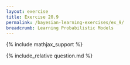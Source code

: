 ```yaml
---
layout: exercise
title: Exercise 20.9
permalink: /bayesian-learning-exercises/ex_9/
breadcrumb: Learning Probabilistic Models
---
```


{% include mathjax_support %}

<div><i class="arrow-up loader" data-chapter="bayesian-learning-exercises" data-exercise="ex_9" data-rating="0"></i></div>
{% include_relative question.md %}
